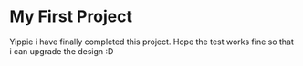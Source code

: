 # My First Project

Yippie i have finally completed this project. Hope the test works fine so that i can upgrade the design :D
